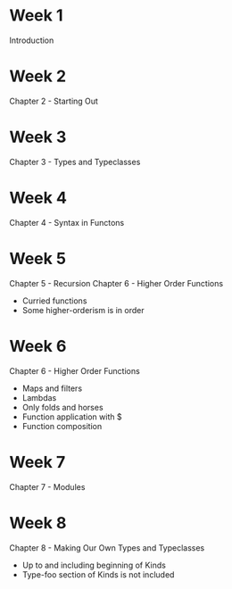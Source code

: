 Week 1
======
Introduction

Week 2
======
Chapter 2 - Starting Out

Week 3
======
Chapter 3 - Types and Typeclasses

Week 4
======
Chapter 4 - Syntax in Functons

Week 5
======
Chapter 5 - Recursion
Chapter 6 - Higher Order Functions
  * Curried functions
  * Some higher-orderism is in order

Week 6
======
Chapter 6 - Higher Order Functions
  * Maps and filters
  * Lambdas
  * Only folds and horses
  * Function application with $
  * Function composition

Week 7
======
Chapter 7 - Modules

Week 8
======
Chapter 8 - Making Our Own Types and Typeclasses
  * Up to and including beginning of Kinds
  * Type-foo section of Kinds is not included


